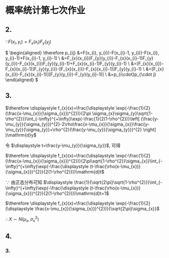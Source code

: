 # 概率统计第七次作业

## 2.

$\because F(x_{i}, y_{i})=F_{x}(x_{i})F_{y}(y_{j})$

$
\begin{aligned}
\therefore p_{ij}
&=F(x_{i}, y_{i})-F(x_{i}-1, y_{i})-F(x_{i}, y_{i}-1)+F(x_{i}-1, y_{i}-1) \\
&=F_{x}(x_{i})F_{y}(y_{i})-F_{x}(x_{i}-1)F_{y}(y_{i})-F_{x}(x_{i})F_{y}(y_{i}-1)+F_{x}(x_{i}-1)F_{y}(y_{i}-1) \\
&=[F_{x}(x_{i})-F_{x}(x_{i}-1)]F_{y}(y_{i})-[F_{x}(x_{i})-F_{x}(x_{i}-1)]F_{y}(y_{i}-1) \\
&=[F_{x}(x_{i})-F_{x}(x_{i}-1)][F_{y}(y_{i})-F_{y}(y_{i}-1)] \\
&=p_{i\cdot}p_{\cdot j}
\end{aligned}
$


## 3.

$\therefore \displaystyle f_{x}(x)=\frac{\displaystyle \exp(-\frac{1}{2}(\frac{x-\mu_{x}}{\sigma_{x}})^{2})}{2\pi \sigma_{x}\sigma_{y}\sqrt{1-\rho^{2}}}\int_{-\infty}^{+\infty}\exp(-\frac{1}{2(1-\rho^{2})}\left[ (\frac{y-\mu_{y}}{\sigma_{y}})^{2}-2\rho\frac{x-\mu_{x}}{\sigma_{x}}\frac{y-\mu_{y}}{\sigma_{y}}+\rho^{2}(\frac{y-\mu_{y}}{\sigma_{y}})^{2} \right] )\mathrm{d}y$

令 $\displaystyle t=\frac{y-\mu_{y}}{\sigma_{y}}$, 可得

$\therefore \displaystyle f_{x}(x)=\frac{\displaystyle \exp(-\frac{1}{2}(\frac{x-\mu_{x}}{\sigma_{x}})^{2})}{2\pi\sqrt{1-\rho^{2}}\sigma_{x}}\int_{-\infty}^{+\infty}\exp(-\frac{\displaystyle (t-\frac{\rho(x-\mu_{x})}{\sigma_{x}})^{2}}{2(1-\rho^{2})})\mathrm{d}t$

$\because$ 由正态分布可知 $\displaystyle \frac{1}{\sqrt{2\pi}\sqrt{1-\rho^{2}}}\int_{-\infty}^{+\infty}\exp(-\frac{\displaystyle (t-\frac{\rho(x-\mu_{x})}{\sigma_{x}})^{2}}{2(1-\rho^{2})})\mathrm{d}t=1$

$\therefore \displaystyle f_{x}(x)=\frac{\displaystyle \exp(-\frac{1}{2}(\displaystyle \frac{x-\mu_{x}}{\sigma_{x}})^{2})}{\sqrt{2\pi}\sigma_{x}}$

$\therefore X\sim N(\mu_{x}, \sigma_{x}^{2})$


## 4.

### 3.

